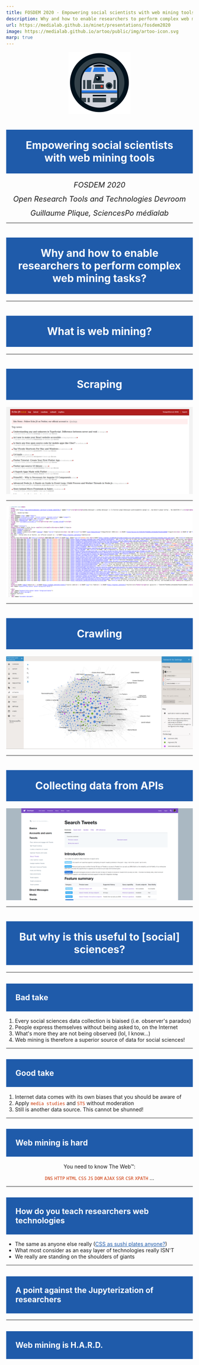 ```yaml
---
title: FOSDEM 2020 - Empowering social scientists with web mining tools
description: Why and how to enable researchers to perform complex web mining tasks
url: https://medialab.github.io/minet/presentations/fosdem2020
image: https://medialab.github.io/artoo/public/img/artoo-icon.svg
marp: true
---
```


<style>
  h1, h2 {
    background-color: #1f5baa;
    padding: 25px;
    color: white;
  }

  a {
    color: #1f5baa;
  }

  code {
    color: #CC3300;
  }
</style>

<style scoped>
  h1 {
    text-align: center;
  }

  section > p:first-child {
    text-align: center;
  }

  p {
    text-align: center;
    margin-bottom: 0;
  }

  p > em {
    font-size: 20px;
  }
</style>

![width:250px](img/artoo-icon.svg)

# Empowering social scientists with web mining tools

*FOSDEM 2020*

*Open Research Tools and Technologies Devroom*

*Guillaume Plique, SciencesPo médialab*

---

<style scoped>
  h1 {
    text-align: center;
  }
</style>

# Why and how to enable researchers to perform complex web mining tasks?

---

# What is web mining?

---

# Scraping

![echojs](img/echojs.png)

---

![echojs-html](img/echojs-html.png)

---

# Crawling

![hyphe-network](img/hyphe-network.png)

---

# Collecting data from APIs

![twitter-api](img/twitter-api.png)

---

# But why is this useful to [social] sciences?

---

## Bad take

1. Every social sciences data collection is biaised (i.e. observer's paradox)
2. People express themselves without being asked to, on the Internet
3. What's more they are not being observed (lol, I know...)
4. Web mining is therefore a superior source of data for social sciences!

---

## Good take

1. Internet data comes with its own biases that you should be aware of
2. Apply `media studies` and `STS` without moderation
3. Still is another data source. This cannot be shunned!

<!-- Note: Google Trends example -->

---

## Web mining is hard

You need to know The Web™:

`DNS` `HTTP` `HTML` `CSS` `JS` `DOM` `AJAX` `SSR` `CSR` `XPATH` ...

---

## How do you teach researchers web technologies

- The same as anyone else really ([CSS as sushi plates anyone?](https://flukeout.github.io/))
- What most consider as an easy layer of technologies really ISN'T
- We really are standing on the shoulders of giants

---

## A point against the Jupyterization of researchers

---

<!-- TODO: how to teach them? the notebooking and the rest -->

## Web mining is H.A.R.D.

<!--

Plan:

* But webmining is hard: you need to master at least subsets of web technologies
* How do we try, in the médialab, to empower researchers with a wide array of webmining tools: brief presentation of the lab, its triangle and why it enables us to take a step back and achieve some R&D.
* Chronological story?
* Scraping and API "abusing" against platforms' hegemony

Tools:

* artoo.js
* minet
* Hyphe
* Gazouilloire

ToDo:

* Bookmarklets => how to scale with minet
* anecdote: scraping the web using Selenium losing your time when you could retro-engineer the AJAX API. Sometimes modern web practices give more than they take
* Add DIME logo
* Trade-off between empowering & scalability => what about a GUI for minet? We also need to design user paths
* Mention real research questions => from small (bookmarklet) to wide (polarisation)
* Hardships: badly coded websites (browser are a pile of very complex heuristics: page encoding how?), multithreading, throttling, proxies (how we cut all our university access to Google), complex spidering, scalability, storage, indexing etc.
* Relocalizing data collection on the researcher's end (sometimes you don't need a server etc. => ties to bookmarklet and a minet GUI)
* minet gifs
* how to teach researchers about the web technologies: the same as anyone (sushi CSS): empowering them by letting them script (should go before our opinion that one may not have the required time. vs. the notebook philosophy => webmining is a hard problem, requiring engineering skills) not saying they should not: just that some don't want to invest this kind of resources & time and they have the right to do so.
* we need to teach people how to scrape: legal issues in some countries => wiggling when publishing (the monkey army)

-->
